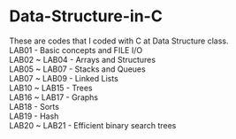 # Data-Structure-in-C
These are codes that I coded with C at Data Structure class.\
LAB01 - Basic concepts and FILE I/O\
LAB02 ~ LAB04 - Arrays and Structures\
LAB05 ~ LAB07 - Stacks and Queues\
LAB07 ~ LAB09 - Linked Lists\
LAB10 ~ LAB15 - Trees\
LAB16 ~ LAB17 - Graphs\
LAB18 - Sorts\
LAB19 - Hash\
LAB20 ~ LAB21 - Efficient binary search trees
